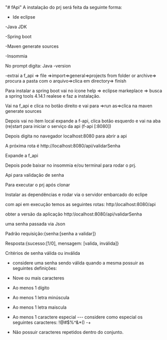 "# fApi" 
A instalação do prj será feita da seguinte forma:

- Ide eclipse

-Java JDK

-Spring boot

-Maven generate sources

-Insommia

No prompt digita: Java -version

-extrai a f_api => file =>import=>general=>projects from folder or archive=> procura a pasta com o arquivo=>clica em directory=> finish

Para instalar a spring boot vai no ícone help => eclipse markeplace => busca a spring tools 4.14.1 realese e faz a instalação.

Vai na f_api e clica no botão direito e vai para =>run as=>clica na maven generate sources

Depois vai no item local expande a f-api, clica botão esquerdo e vai na aba (re)start para iniciar o serviço da api (f-api [:8080])

Depois digita no navegador localhost:8080 para abrir a api

A próxima rota é http://localhost:8080/api/validarSenha

Expande a f_api

Depois pode baixar no insommia e/ou terminal para rodar o prj.

Api para validação de senha

Para executar o prj após clonar 

Instalar as dependências e rodar via o servidor embarcado do eclipe 

com api em execução temos as seguintes rotas: http:\\localhost:8080/api 

obter a versão da aplicação http:\\localhost:8080/api/validarSenha  

uma senha passada via Json

Padrão requisição:{senha:[senha a validar]}

Resposta:{sucesso:[1/0], mensagem: [valida, inválida]}

Critérios de senha válida ou inválida
- considere uma senha sendo válida quando a mesma possuir as seguintes definições:
- Nove ou mais caracteres
- Ao menos 1 dígito
- Ao menos 1 letra minúscula
- Ao menos 1 letra maiscula
- Ao menos 1 caractere especial
--- considere como especial os seguintes caracteres: !@#$%^&*() -+

- Não possuir caracteres repetidos dentro do conjunto.



